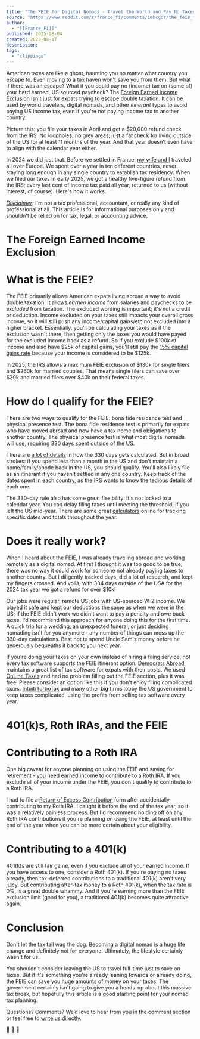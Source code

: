 ```yaml
---
title: "The FEIE for Digital Nomads - Travel the World and Pay No Taxes"
source: "https://www.reddit.com/r/france_fi/comments/1mhcgdr/the_feie_for_digital_nomads_travel_the_world_and/"
author:
  - "[[France_FI]]"
published: 2025-08-04
created: 2025-08-17
description:
tags:
  - "clippings"
---
```

American taxes are like a ghost, haunting you no matter what country you escape to. Even moving to a [tax haven](https://www.visualcapitalist.com/charted-a-handy-list-of-countries-with-no-income-taxes/) won't save you from them. But what if there was an escape? What if you could pay no (income) tax on (some of) your hard earned, US sourced paycheck? The [Foreign Earned Income Exclusion](https://www.greenbacktaxservices.com/knowledge-center/tips-updates-foreign-earned-income-exclusion/) isn't just for expats trying to escape double taxation. It can be used by world travelers, digital nomads, and other *itinerant* types to avoid paying US income tax, even if you're not paying income tax to another country.

Picture this: you file your taxes in April and get a $20,000 refund check from the IRS. No loopholes, no grey areas, just a fat check for living outside of the US for at least 11 months of the year. And that year doesn't even have to align with the calendar year either.

In 2024 we did just that. Before we settled in France, [my wife and I](https://france-fi.com/about/) traveled all over Europe. We spent over a year in ten different countries, never staying long enough in any single country to establish tax residency. When we filed our taxes in early 2025, we got a healthy five-figure refund from the IRS; every last cent of income tax paid all year, returned to us (without interest, of course). Here's how it works.

[*Disclaimer*](https://france-fi.com/disclosure-disclaimer/)*:* I'm not a tax professional, accountant, or really any kind of professional at all. This article is for informational purposes only and shouldn't be relied on for tax, legal, or accounting advice.

# The Foreign Earned Income Exclusion

# What is the FEIE?

The FEIE primarily allows American expats living abroad a way to avoid double taxation. It allows *earned income* from salaries and paychecks to be *excluded* from taxation. The excluded wording is important; it's not a credit or deduction. Income excluded on your taxes still impacts your overall gross income, so it will still push any income/capital gains/etc not excluded into a higher bracket. Essentially, you'll be calculating your taxes as if the exclusion wasn't there, then getting only the taxes you would have payed for the excluded income back as a refund. So if you exclude $100k of income and also have $25k of capital gains, you'll still pay the [15% capital gains rate](https://www.nerdwallet.com/article/taxes/capital-gains-tax-rates) because your income is considered to be $125k.

In 2025, the IRS allows a maximum FEIE exclusion of $130k for single filers and $260k for married couples. That means single filers can save over $20k and married filers over $40k on their federal taxes.

# How do I qualify for the FEIE?

There are two ways to qualify for the FEIE: bona fide residence test and physical presence test. The bona fide residence test is primarily for expats who have moved abroad and now have a tax home and obligations to another country. The physical presence test is what most digital nomads will use, requiring 330 days spent outside of the US.

There are [a lot of details](https://www.irs.gov/individuals/international-taxpayers/foreign-earned-income-exclusion) in how the 330 days gets calculated. But in broad strokes: if you spend less than a month in the US and don't maintain a home/family/abode back in the US, you should qualify. You'll also likely file as an itinerant if you haven't settled in any one country. Keep track of the dates spent in each country, as the IRS wants to know the tedious details of each one.

The 330-day rule also has some great flexibility: it's not locked to a calendar year. You can delay filing taxes until meeting the threshold, if you left the US mid-year. There are some great [calculators](https://feiecalc.com/) online for tracking specific dates and totals throughout the year.

# Does it really work?

When I heard about the FEIE, I was already traveling abroad and working remotely as a digital nomad. At first I thought it was too good to be true; there was no way it could work for someone not already paying taxes to another country. But I diligently tracked days, did a lot of research, and kept my fingers crossed. And voilà, with 334 days outside of the USA for the 2024 tax year we got a refund for over $10k!

Our jobs were regular, remote US jobs with US-sourced W-2 income. We played it safe and kept our deductions the same as when we were in the US; if the FEIE didn't work we didn't want to pay a penalty and owe back-taxes. I'd recommend this approach for anyone doing this for the first time. A quick trip for a wedding, an unexpected funeral, or just deciding nomading isn't for you anymore - any number of things can mess up the 330-day calculations. Best not to spend Uncle Sam's money before he generously bequeaths it back to you next year.

If you're doing your taxes on your own instead of hiring a filing service, not every tax software supports the FEIE itinerant option. [Democrats Abroad](https://www.democratsabroad.org/2024_free_online_us_tax_preparation_software_options_for_americans_abroad) maintains a great list of tax software for expats with their costs. We used [OnLine Taxes](https://www.olt.com/) and had no problem filling out the FEIE section, plus it was free! Please consider an option like this if you don't enjoy filing complicated taxes. [Intuit/TurboTax](https://www.propublica.org/article/inside-turbotax-20-year-fight-to-stop-americans-from-filing-their-taxes-for-free) and many other big firms lobby the US government to keep taxes complicated, using the profits from selling tax software every year.

# 401(k)s, Roth IRAs, and the FEIE

# Contributing to a Roth IRA

One big caveat for anyone planning on using the FEIE and saving for retirement - you need earned income to contribute to a Roth IRA. If you exclude all of your income under the FEIE, you don't qualify to contribute to a Roth IRA.

I had to file a [Return of Excess Contribution](https://www.fidelity.com/learning-center/smart-money/overcontribute-to-an-ira) form after accidentally contributing to my Roth IRA. I caught it before the end of the tax year, so it was a relatively painless process. But I'd recommend holding off on any Roth IRA contributions if you're planning on using the FEIE, at least until the end of the year when you can be more certain about your eligibility.

# Contributing to a 401(k)

401(k)s are still fair game, even if you exclude all of your earned income. If you have access to one, consider a Roth 401(k). If you're paying no taxes already, then tax-deferred contributions to a traditional 401(k) aren't very juicy. But contributing after-tax money to a Roth 401(k), when the tax rate is 0%, is a great double whammy. And if you're earning more than the FEIE exclusion limit (good for you), a traditional 401(k) becomes quite attractive again.

# Conclusion

Don't let the tax tail wag the dog. Becoming a digital nomad is a huge life change and definitely not for everyone. Ultimately, the lifestyle certainly wasn't for us.

You shouldn't consider leaving the US to travel full-time just to save on taxes. But if it's something you're already leaning towards or already doing, the FEIE can save you huge amounts of money on your taxes. The government certainly isn't going to give you a heads-up about this massive tax break, but hopefully this article is a good starting point for your nomad tax planning.

Questions? Comments? We’d love to hear from you in the comment section or feel free to [write us directly](https://france-fi.com/contact-us/).

🥖 🧀 🍷